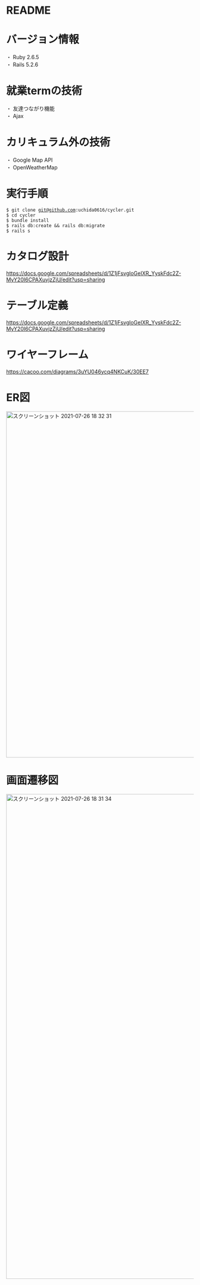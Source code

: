 # README

# バージョン情報
  ・ Ruby 2.6.5  
  ・ Rails 5.2.6  
  
# 就業termの技術  
  ・ 友達つながり機能  
  ・ Ajax  
 
# カリキュラム外の技術  
  ・ Google Map API  
  ・ OpenWeatherMap  
  
# 実行手順  
<code>$ git clone git@github.com:uchida0616/cycler.git</code>  
<code>$ cd cycler</code>  
<code>$ bundle install</code>  
<code>$ rails db:create && rails db:migrate</code>  
<code>$ rails s</code>  

# カタログ設計  
https://docs.google.com/spreadsheets/d/1Z1jFsvgloGeIXR_YyskFdc2Z-MyY20I6CPAXuvjzZjU/edit?usp=sharing  

# テーブル定義  
https://docs.google.com/spreadsheets/d/1Z1jFsvgloGeIXR_YyskFdc2Z-MyY20I6CPAXuvjzZjU/edit?usp=sharing  

# ワイヤーフレーム  
https://cacoo.com/diagrams/3uYU046ycq4NKCuK/30EE7  

# ER図  
<img width="929" alt="スクリーンショット 2021-07-26 18 32 31" src="https://user-images.githubusercontent.com/73732720/126967357-5d56613f-d982-47cf-9a9a-5a9fb1e2899c.png">



# 画面遷移図  
<img width="1301" alt="スクリーンショット 2021-07-26 18 31 34" src="https://user-images.githubusercontent.com/73732720/126967221-8eeec246-4342-4f1d-9fa9-2100e6494c4b.png">


